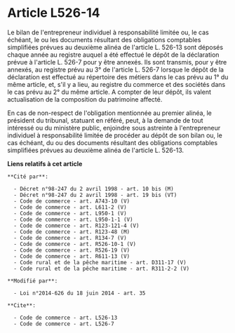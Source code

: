 # Article L526-14

Le bilan de l'entrepreneur individuel à responsabilité limitée ou, le cas échéant, le ou les documents résultant des
obligations comptables simplifiées prévues au deuxième alinéa de l'article L. 526-13 sont déposés chaque année au registre
auquel a été effectué le dépôt de la déclaration prévue à l'article L. 526-7 pour y être annexés. Ils sont transmis, pour y
être annexés, au registre prévu au 3° de l'article L. 526-7 lorsque le dépôt de la déclaration est effectué au répertoire des
métiers dans le cas prévu au 1° du même article, et, s'il y a lieu, au registre du commerce et des sociétés dans le cas prévu
au 2° du même article. A compter de leur dépôt, ils valent actualisation de la composition du patrimoine affecté. 

En cas de non-respect de l'obligation mentionnée au premier alinéa, le président du tribunal, statuant en référé, peut, à la
demande de tout intéressé ou du ministère public, enjoindre sous astreinte à l'entrepreneur individuel à responsabilité
limitée de procéder au dépôt de son bilan ou, le cas échéant, du ou des documents résultant des obligations comptables
simplifiées prévues au deuxième alinéa de l'article L. 526-13.

**Liens relatifs à cet article**

	**Cité par**:

	  - Décret n°98-247 du 2 avril 1998 - art. 10 bis (M)
	  - Décret n°98-247 du 2 avril 1998 - art. 19 bis (VT)
	  - Code de commerce - art. A743-10 (V)
	  - Code de commerce - art. L611-2 (V)
	  - Code de commerce - art. L950-1 (V)
	  - Code de commerce - art. L950-1-1 (V)
	  - Code de commerce - art. R123-121-4 (V)
	  - Code de commerce - art. R123-48 (M)
	  - Code de commerce - art. R134-7 (V)
	  - Code de commerce - art. R526-10-1 (V)
	  - Code de commerce - art. R526-19 (V)
	  - Code de commerce - art. R611-13 (V)
	  - Code rural et de la pêche maritime - art. D311-17 (V)
	  - Code rural et de la pêche maritime - art. R311-2-2 (V)

	**Modifié par**:

	  - Loi n°2014-626 du 18 juin 2014 - art. 35

	**Cite**:

	  - Code de commerce - art. L526-13
	  - Code de commerce - art. L526-7
